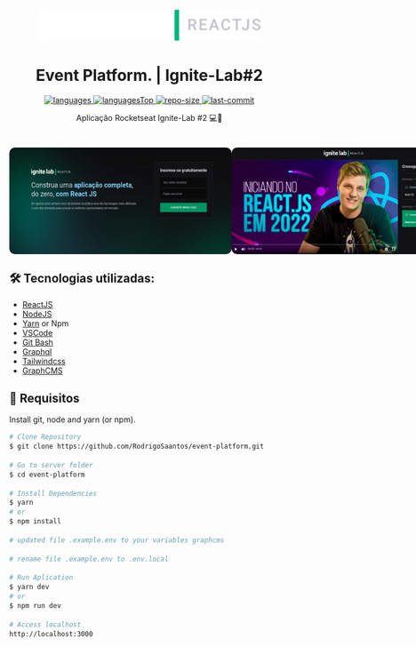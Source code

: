 <h2 align="center">
  <div>
    <img alt="Logo" title="#logo" src="src/preview/logo.svg" width="400"/>
  <div>
</h2>

<h1 align="center">
    Event Platform. | Ignite-Lab#2
</h1>

<div align="center">

  <a href="">
    <img src="https://img.shields.io/github/languages/count/franciniltonsoaresmenzes/event-platform.svg?color=00B37E" alt="languages" >
  </a>

  <a href="">
    <img src="https://img.shields.io/github/languages/top/franciniltonsoaresmenzes/event-platform.svg?color=00B37E" alt="languagesTop" >
  </a>

  <a href="">
    <img src="https://img.shields.io/github/repo-size/franciniltonsoaresmenzes/event-platform.svg?color=00B37E" alt="repo-size" >
  </a>

  <a href="">
    <img src="https://img.shields.io/github/last-commit/franciniltonsoaresmenzes/event-platform.svg?color=00B37E" alt="last-commit" >
  </a>

</div>

<p align="center"> Aplicação Rocketseat Ignite-Lab #2 💻🚀 </p>

<h1 align="center">
  <div style="display: flex; flex-direction: row;">
    <img width="400" style="border-radius: 10px" height="auto" alt="Class-01" title="Class-01" src="src/preview/previewHome.png" />
    <img width="400" style="border-radius: 10px" height="auto" alt="Class-02" title="Class-02" src="src/preview/preview.png" />
  <div>
</h1>

<h2 id="technologies"> 🛠 Tecnologias utilizadas: </h2>

- [ReactJS](https://reactjs.org)
- [NodeJS](https://nodejs.org/en/)
- [Yarn](https://yarnpkg.com) or Npm
- [VSCode](https://code.visualstudio.com)
- [Git Bash](https://gitforwindows.org/)
- [Graphql](https://graphql.org/)
- [Tailwindcss](https://tailwindcss.com/)
- [GraphCMS](https://graphcms.com/)

<h2 id="usage" > 👷 Requisitos </h2>

Install git, node and yarn (or npm).

```bash
# Clone Repository
$ git clone https://github.com/RodrigoSaantos/event-platform.git

# Go to server folder
$ cd event-platform

# Install Dependencies
$ yarn
# or
$ npm install

# updated file .example.env to your variables graphcms

# rename file .example.env to .env.local

# Run Aplication
$ yarn dev
# or
$ npm run dev

# Access localhost
http://localhost:3000
```
